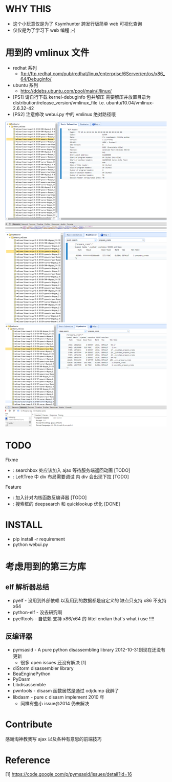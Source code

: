 
WHY THIS
====
 * 这个小玩意仅是为了 Ksymhunter 跨发行版简单 web 可视化查询
 * 仅仅是为了学习下 web 编程 ;-)
 # 用到的 vmlinux 文件
  * redhat 系列
    * ftp://ftp.redhat.com/pub/redhat/linux/enterprise/6Server/en/os/x86_64/Debuginfo/
  * ubuntu 系列
    * http://ddebs.ubuntu.com/pool/main/l/linux/
 * [PS1] 请自行下载 kernel-debuginfo 包并解压 需要解压并放置目录为 distribution/release_version/vmlinux_file
   i.e. ubuntu/10.04/vmlinux-2.6.32-42
 * [PS2] 注意修改 webui.py 中的 vmlinux 绝对路径哦

![debug demo](./pics/getbasicinfo.PNG)
![debug demo](./pics/quicklookup.PNG)
![debug demo](./pics/deepsearch.PNG)


TODO
====
 Fixme
   * : searchbox 处应该加入 ajax 等待服务端返回动画         [TODO]
   * : LeftTree 中 div 布局需要调试 内 div 会出现下拉       [TODO]

 Feature
   * : 加入针对内核函数反编译器                             [TODO]
   * : 搜索框的 deepsearch 和 quicklookup 优化              [DONE]

INSTALL
====
 * pip install -r requirement
 * python webui.py


考虑用到的第三方库
====
## elf 解析器总结
 * pyelf - 没用到外部依赖 以及用到的数据都是自定义的 缺点只支持 x86 不支持 x64
 * python-elf - 没去研究啊
 * pyelftools - 自依赖 支持 x86/x64 的 littel endian    that's what i use !!!!

## 反编译器
 * pymsasid - A pure python disassembling library 2012-10-31到现在还没有更新 
   * 很多 open issues 还没有解决 [1]
 * diStorm disassembler library
 * BeaEnginePython
 * PyDasm
 * Libdisassemble
 * pwntools - disasm 函数居然是通过 odjdump 我醉了
 * libdasm - pure c disasm implement 2010 年
   * 同样有些小 issue@2014 仍未解决

Contribute
====
 感谢淘神教我写 ajax 以及各种有意思的前端技巧

Reference
====
[1] https://code.google.com/p/pymsasid/issues/detail?id=16
